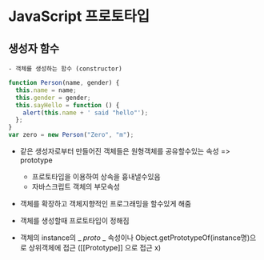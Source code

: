 # JavaScript 프로토타입

## 생성자 함수

    - 객체를 생성하는 함수 (constructor)

```javascript
function Person(name, gender) {
  this.name = name;
  this.gender = gender;
  this.sayHello = function () {
    alert(this.name + ' said "hello"');
  };
}
var zero = new Person("Zero", "m");
```

- 같은 생성자로부터 만들어진 객체들은 원형객체를 공유할수있는 속성 => prototype

  - 프로토타입을 이용하여 상속을 흉내낼수있음
  - 자바스크립트 객체의 부모속성

- 객체를 확장하고 객체지향적인 프로그래밍을 할수있게 해줌
- 객체를 생성할때 프로토타입이 정해짐
- 객체의 instance의 \_ _proto_ \_ 속성이나 Object.getPrototypeOf(instance명)으로 상위객체에 접근 ([[Prototype]] 으로 접근 x)
